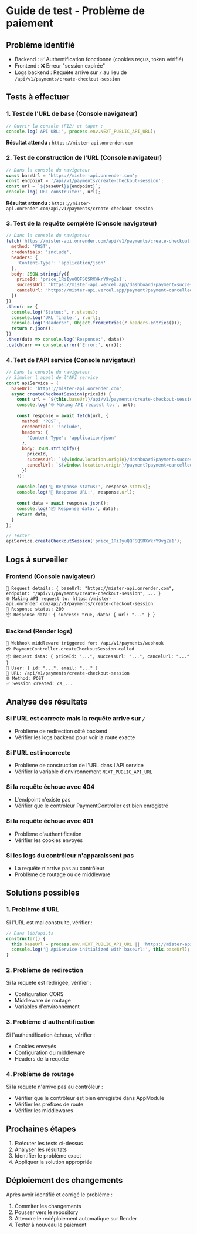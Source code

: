 # Guide de test - Problème de paiement

## Problème identifié
- Backend : ✅ Authentification fonctionne (cookies reçus, token vérifié)
- Frontend : ❌ Erreur "session expirée"
- Logs backend : Requête arrive sur `/` au lieu de `/api/v1/payments/create-checkout-session`

## Tests à effectuer

### 1. Test de l'URL de base (Console navigateur)
```javascript
// Ouvrir la console (F12) et taper :
console.log('API URL:', process.env.NEXT_PUBLIC_API_URL);
```

**Résultat attendu :** `https://mister-api.onrender.com`

### 2. Test de construction de l'URL (Console navigateur)
```javascript
// Dans la console du navigateur
const baseUrl = 'https://mister-api.onrender.com';
const endpoint = '/api/v1/payments/create-checkout-session';
const url = `${baseUrl}${endpoint}`;
console.log('URL construite:', url);
```

**Résultat attendu :** `https://mister-api.onrender.com/api/v1/payments/create-checkout-session`

### 3. Test de la requête complète (Console navigateur)
```javascript
// Dans la console du navigateur
fetch('https://mister-api.onrender.com/api/v1/payments/create-checkout-session', {
  method: 'POST',
  credentials: 'include',
  headers: {
    'Content-Type': 'application/json'
  },
  body: JSON.stringify({
    priceId: 'price_1RiIyuQQFSQSRXWkrY9vgZa1',
    successUrl: 'https://mister-api.vercel.app/dashboard?payment=success',
    cancelUrl: 'https://mister-api.vercel.app/payment?payment=cancelled'
  })
})
.then(r => {
  console.log('Status:', r.status);
  console.log('URL finale:', r.url);
  console.log('Headers:', Object.fromEntries(r.headers.entries()));
  return r.json();
})
.then(data => console.log('Response:', data))
.catch(err => console.error('Error:', err));
```

### 4. Test de l'API service (Console navigateur)
```javascript
// Dans la console du navigateur
// Simuler l'appel de l'API service
const apiService = {
  baseUrl: 'https://mister-api.onrender.com',
  async createCheckoutSession(priceId) {
    const url = `${this.baseUrl}/api/v1/payments/create-checkout-session`;
    console.log('🌐 Making API request to:', url);
    
    const response = await fetch(url, {
      method: 'POST',
      credentials: 'include',
      headers: {
        'Content-Type': 'application/json'
      },
      body: JSON.stringify({
        priceId,
        successUrl: `${window.location.origin}/dashboard?payment=success`,
        cancelUrl: `${window.location.origin}/payment?payment=cancelled`
      })
    });
    
    console.log('📡 Response status:', response.status);
    console.log('📡 Response URL:', response.url);
    
    const data = await response.json();
    console.log('📦 Response data:', data);
    return data;
  }
};

// Tester
apiService.createCheckoutSession('price_1RiIyuQQFSQSRXWkrY9vgZa1');
```

## Logs à surveiller

### Frontend (Console navigateur)
```
🔧 Request details: { baseUrl: "https://mister-api.onrender.com", endpoint: "/api/v1/payments/create-checkout-session", ... }
🌐 Making API request to: https://mister-api.onrender.com/api/v1/payments/create-checkout-session
📡 Response status: 200
📦 Response data: { success: true, data: { url: "..." } }
```

### Backend (Render logs)
```
🔧 Webhook middleware triggered for: /api/v1/payments/webhook
💳 PaymentController.createCheckoutSession called
📦 Request data: { priceId: "...", successUrl: "...", cancelUrl: "..." }
👤 User: { id: "...", email: "..." }
🔗 URL: /api/v1/payments/create-checkout-session
🌐 Method: POST
✅ Session created: cs_...
```

## Analyse des résultats

### Si l'URL est correcte mais la requête arrive sur `/`
- Problème de redirection côté backend
- Vérifier les logs backend pour voir la route exacte

### Si l'URL est incorrecte
- Problème de construction de l'URL dans l'API service
- Vérifier la variable d'environnement `NEXT_PUBLIC_API_URL`

### Si la requête échoue avec 404
- L'endpoint n'existe pas
- Vérifier que le contrôleur PaymentController est bien enregistré

### Si la requête échoue avec 401
- Problème d'authentification
- Vérifier les cookies envoyés

### Si les logs du contrôleur n'apparaissent pas
- La requête n'arrive pas au contrôleur
- Problème de routage ou de middleware

## Solutions possibles

### 1. Problème d'URL
Si l'URL est mal construite, vérifier :
```typescript
// Dans lib/api.ts
constructor() {
  this.baseUrl = process.env.NEXT_PUBLIC_API_URL || 'https://mister-api.onrender.com';
  console.log('🚀 ApiService initialized with baseUrl:', this.baseUrl);
}
```

### 2. Problème de redirection
Si la requête est redirigée, vérifier :
- Configuration CORS
- Middleware de routage
- Variables d'environnement

### 3. Problème d'authentification
Si l'authentification échoue, vérifier :
- Cookies envoyés
- Configuration du middleware
- Headers de la requête

### 4. Problème de routage
Si la requête n'arrive pas au contrôleur :
- Vérifier que le contrôleur est bien enregistré dans AppModule
- Vérifier les préfixes de route
- Vérifier les middlewares

## Prochaines étapes

1. Exécuter les tests ci-dessus
2. Analyser les résultats
3. Identifier le problème exact
4. Appliquer la solution appropriée

## Déploiement des changements

Après avoir identifié et corrigé le problème :

1. Commiter les changements
2. Pousser vers le repository
3. Attendre le redéploiement automatique sur Render
4. Tester à nouveau le paiement 